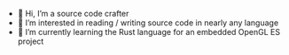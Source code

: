 - 👋 Hi, I’m a source code crafter
- 👀 I’m interested in reading / writing source code in nearly any language
- 🌱 I’m currently learning the Rust language for an embedded OpenGL ES project
